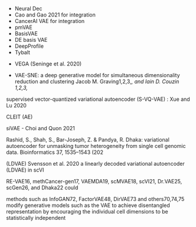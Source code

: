 - Neural Dec
- Cao and Gao 2021 for integration
- CancerAI VAE for integration
- pmVAE
- BasisVAE
- DE basis  VAE
- DeepProfile
- Tybalt

* VEGA (Seninge et al. 2020)

* VAE-SNE: a deep generative model for simultaneous dimensionality reduction and clustering Jacob M. Graving1,2,3,*, and Iain D. Couzin 1,2,3,*
  

supervised vector-quantized variational autoencoder (S-VQ-VAE) : Xue and Lu 2020

CLEIT (AE)

siVAE - Choi and Quon 2021

Rashid, S., Shah, S., Bar-Joseph, Z. & Pandya, R. Dhaka: variational autoencoder for unmasking tumor heterogeneity from single cell genomic data. Bioinformatics 37, 1535–1543 (202



(LDVAE) Svensson et al. 2020 a linearly decoded variational autoencoder (LDVAE) in scVI

RE-VAE16, methCancer-gen17, VAEMDA19, scMVAE18, scVI21, Dr.VAE25, scGen26, and Dhaka22 could

methods such as InfoGAN72, FactorVAE48, DirVAE73 and others70,74,75 modify generative models such as the VAE to achieve disentangled representation by encouraging the individual cell dimensions to be statistically independent

